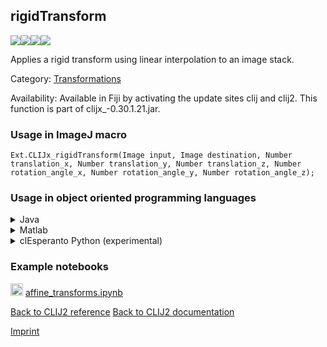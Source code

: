 ## rigidTransform
<img src="images/mini_empty_logo.png"/><img src="images/mini_empty_logo.png"/><img src="images/mini_clijx_logo.png"/><img src="images/mini_cle_logo.png"/>

Applies a rigid transform using linear interpolation to an image stack.

Category: [Transformations](https://clij.github.io/clij2-docs/reference__transform)

Availability: Available in Fiji by activating the update sites clij and clij2.
This function is part of clijx_-0.30.1.21.jar.

### Usage in ImageJ macro
```
Ext.CLIJx_rigidTransform(Image input, Image destination, Number translation_x, Number translation_y, Number translation_z, Number rotation_angle_x, Number rotation_angle_y, Number rotation_angle_z);
```


### Usage in object oriented programming languages



<details>

<summary>
Java
</summary>
<pre class="highlight">// init CLIJ and GPU
import net.haesleinhuepf.clijx.CLIJx;
import net.haesleinhuepf.clij.clearcl.ClearCLBuffer;
CLIJx clijx = CLIJx.getInstance();

// get input parameters
ClearCLBuffer input = clijx.push(inputImagePlus);
destination = clijx.create(input);
float translation_x = 1.0;
float translation_y = 2.0;
float translation_z = 3.0;
float rotation_angle_x = 4.0;
float rotation_angle_y = 5.0;
float rotation_angle_z = 6.0;
</pre>

<pre class="highlight">
// Execute operation on GPU
clijx.rigidTransform(input, destination, translation_x, translation_y, translation_z, rotation_angle_x, rotation_angle_y, rotation_angle_z);
</pre>

<pre class="highlight">
// show result
destinationImagePlus = clijx.pull(destination);
destinationImagePlus.show();

// cleanup memory on GPU
clijx.release(input);
clijx.release(destination);
</pre>

</details>



<details>

<summary>
Matlab
</summary>
<pre class="highlight">% init CLIJ and GPU
clijx = init_clatlabx();

% get input parameters
input = clijx.pushMat(input_matrix);
destination = clijx.create(input);
translation_x = 1.0;
translation_y = 2.0;
translation_z = 3.0;
rotation_angle_x = 4.0;
rotation_angle_y = 5.0;
rotation_angle_z = 6.0;
</pre>

<pre class="highlight">
% Execute operation on GPU
clijx.rigidTransform(input, destination, translation_x, translation_y, translation_z, rotation_angle_x, rotation_angle_y, rotation_angle_z);
</pre>

<pre class="highlight">
% show result
destination = clijx.pullMat(destination)

% cleanup memory on GPU
clijx.release(input);
clijx.release(destination);
</pre>

</details>



<details>

<summary>
clEsperanto Python (experimental)
</summary>
<pre class="highlight">import pyclesperanto_prototype as cle

cle.rigid_transform(input, destination, translation_x, translation_y, translation_z, rotation_angle_x, rotation_angle_y, rotation_angle_z)

</pre>



</details>





### Example notebooks
<a href="https://github.com/clEsperanto/pyclesperanto_prototype/tree/master/demo/transforms/affine_transforms.ipynb"><img src="images/language_python.png" height="20"/></a> [affine_transforms.ipynb](https://github.com/clEsperanto/pyclesperanto_prototype/tree/master/demo/transforms/affine_transforms.ipynb)  


[Back to CLIJ2 reference](https://clij.github.io/clij2-docs/reference)
[Back to CLIJ2 documentation](https://clij.github.io/clij2-docs)

[Imprint](https://clij.github.io/imprint)
